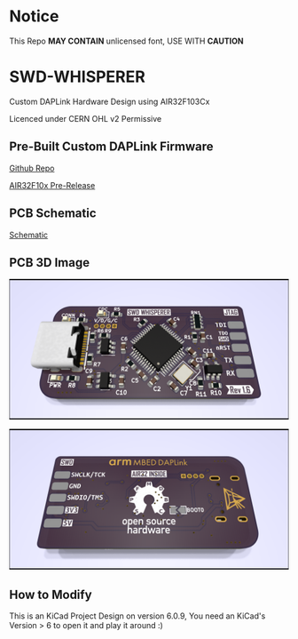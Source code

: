 # Notice
This Repo **MAY CONTAIN** unlicensed font, USE WITH **CAUTION**

# SWD-WHISPERER
Custom DAPLink Hardware Design using AIR32F103Cx

Licenced under CERN OHL v2 Permissive

## Pre-Built Custom DAPLink Firmware

[Github Repo](https://github.com/ShaojieHe/DAPLink-Extra)

[AIR32F10x Pre-Release](https://github.com/ShaojieHe/DAPLink-Extra/releases/tag/air32-pre-release)

## PCB Schematic
[Schematic](https://github.com/ShaojieHe/SWD-WHISPERER/blob/3225_crystal/air.pdf)

## PCB 3D Image

![AIR_FRONT](https://github.com/ShaojieHe/SWD-WHISPERER/blob/3225_crystal/air_front.png)

![AIR_BACK](https://github.com/ShaojieHe/SWD-WHISPERER/blob/3225_crystal/air_back.png)

## How to Modify

This is an KiCad Project Design on version 6.0.9, You need an KiCad's Version > 6 to open it and play it around :)
